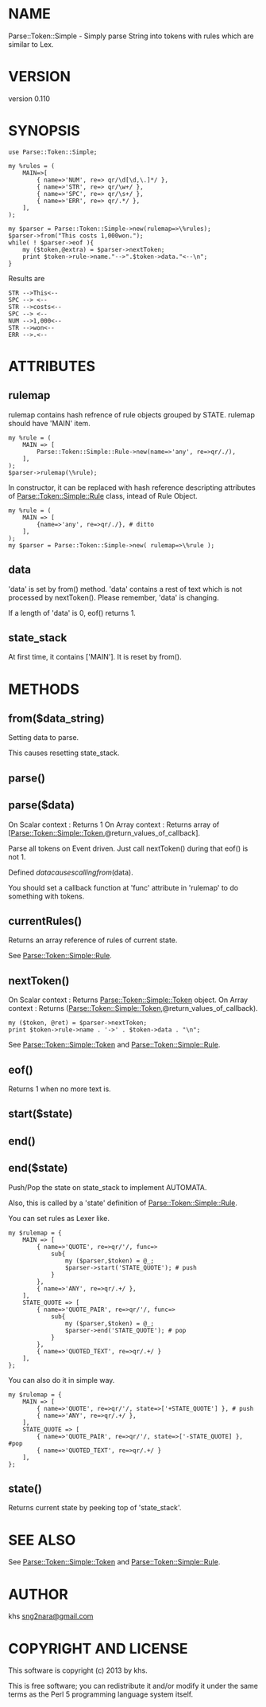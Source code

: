 # NAME

Parse::Token::Simple - Simply parse String into tokens with rules which are similar to Lex.

# VERSION

version 0.110

# SYNOPSIS

	use Parse::Token::Simple;

	my %rules = (
		MAIN=>[
			{ name=>'NUM', re=> qr/\d[\d,\.]*/ },
			{ name=>'STR', re=> qr/\w+/ },
			{ name=>'SPC', re=> qr/\s+/ },
			{ name=>'ERR', re=> qr/.*/ },
		],
	);

	my $parser = Parse::Token::Simple->new(rulemap=>\%rules);
	$parser->from("This costs 1,000won.");
	while( ! $parser->eof ){
		my ($token,@extra) = $parser->nextToken;
		print $token->rule->name."-->".$token->data."<--\n";
	}

Results are

	STR -->This<--
	SPC --> <--
	STR -->costs<--
	SPC --> <--
	NUM -->1,000<--
	STR -->won<--
	ERR -->.<--

# ATTRIBUTES

## rulemap

rulemap contains hash refrence of rule objects grouped by STATE.
rulemap should have 'MAIN' item.

	my %rule = (
		MAIN => [
			Parse::Token::Simple::Rule->new(name=>'any', re=>qr/./),
		],
	);
	$parser->rulemap(\%rule);

In constructor, it can be replaced with hash reference descripting attributes of [Parse::Token::Simple::Rule](http://search.cpan.org/perldoc?Parse::Token::Simple::Rule) class, intead of Rule Object.

	my %rule = (
		MAIN => [
			{name=>'any', re=>qr/./}, # ditto
		],
	);
	my $parser = Parse::Token::Simple->new( rulemap=>\%rule );

## data

'data' is set by from() method.
'data' contains a rest of text which is not processed by nextToken().
Please remember, 'data' is changing.

If a length of 'data' is 0, eof() returns 1.

## state\_stack

At first time, it contains \['MAIN'\].
It is reset by from().

# METHODS

## from($data\_string)

Setting data to parse.

This causes resetting state\_stack.

## parse()

## parse($data)

On Scalar context : Returns 1
On Array context : Returns array of \[[Parse::Token::Simple::Token](http://search.cpan.org/perldoc?Parse::Token::Simple::Token),@return\_values\_of\_callback\].

Parse all tokens on Event driven.
Just call nextToken() during that eof() is not 1.

Defined $data causes calling from($data).

You should set a callback function at 'func' attribute in 'rulemap' to do something with tokens.

## currentRules()

Returns an array reference of rules of current state. 

See [Parse::Token::Simple::Rule](http://search.cpan.org/perldoc?Parse::Token::Simple::Rule).

## nextToken()

On Scalar context : Returns [Parse::Token::Simple::Token](http://search.cpan.org/perldoc?Parse::Token::Simple::Token) object.
On Array context : Returns ([Parse::Token::Simple::Token](http://search.cpan.org/perldoc?Parse::Token::Simple::Token),@return\_values\_of\_callback).

	my ($token, @ret) = $parser->nextToken;
	print $token->rule->name . '->' . $token->data . "\n";

See [Parse::Token::Simple::Token](http://search.cpan.org/perldoc?Parse::Token::Simple::Token) and [Parse::Token::Simple::Rule](http://search.cpan.org/perldoc?Parse::Token::Simple::Rule).

## eof()

Returns 1 when no more text is.

## start($state)

## end()

## end($state)

Push/Pop the state on state\_stack to implement AUTOMATA.

Also, this is called by a 'state' definition of [Parse::Token::Simple::Rule](http://search.cpan.org/perldoc?Parse::Token::Simple::Rule).

You can set rules as Lexer like.

	my $rulemap = {
		MAIN => [
			{ name=>'QUOTE', re=>qr/'/, func=>
				sub{ 
					my ($parser,$token) = @_;
					$parser->start('STATE_QUOTE'); # push
				}
			},
			{ name=>'ANY', re=>qr/.+/ },
		],
		STATE_QUOTE => [
			{ name=>'QUOTE_PAIR', re=>qr/'/, func=>
				sub{ 
					my ($parser,$token) = @_;
					$parser->end('STATE_QUOTE'); # pop
				}
			},
			{ name=>'QUOTED_TEXT', re=>qr/.+/ }
		],
	};

You can also do it in simple way.

	my $rulemap = {
		MAIN => [
			{ name=>'QUOTE', re=>qr/'/, state=>['+STATE_QUOTE'] }, # push
			{ name=>'ANY', re=>qr/.+/ },
		],
		STATE_QUOTE => [
			{ name=>'QUOTE_PAIR', re=>qr/'/, state=>['-STATE_QUOTE] }, #pop
			{ name=>'QUOTED_TEXT', re=>qr/.+/ }
		],
	};

## state()

Returns current state by peeking top of 'state\_stack'.

# SEE ALSO

See [Parse::Token::Simple::Token](http://search.cpan.org/perldoc?Parse::Token::Simple::Token) and [Parse::Token::Simple::Rule](http://search.cpan.org/perldoc?Parse::Token::Simple::Rule).

# AUTHOR

khs <sng2nara@gmail.com>

# COPYRIGHT AND LICENSE

This software is copyright (c) 2013 by khs.

This is free software; you can redistribute it and/or modify it under
the same terms as the Perl 5 programming language system itself.
